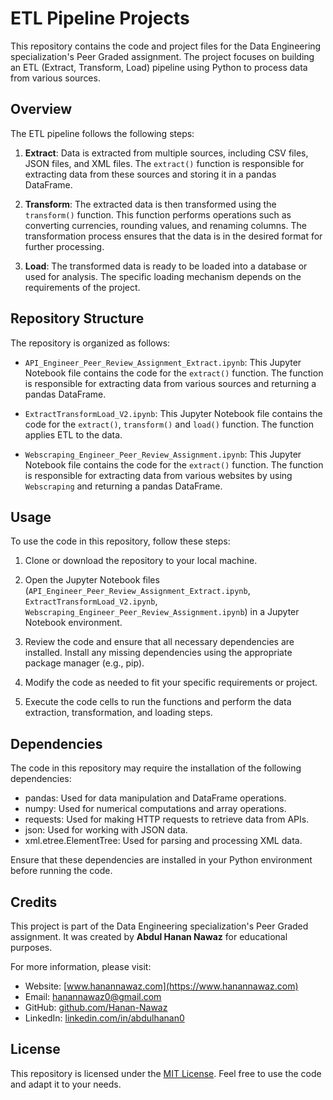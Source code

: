 # ETL Pipeline Projects

This repository contains the code and project files for the Data Engineering specialization's Peer Graded assignment. The project focuses on building an ETL (Extract, Transform, Load) pipeline using Python to process data from various sources.

## Overview

The ETL pipeline follows the following steps:

1. **Extract**: Data is extracted from multiple sources, including CSV files, JSON files, and XML files. The `extract()` function is responsible for extracting data from these sources and storing it in a pandas DataFrame.

2. **Transform**: The extracted data is then transformed using the `transform()` function. This function performs operations such as converting currencies, rounding values, and renaming columns. The transformation process ensures that the data is in the desired format for further processing.

3. **Load**: The transformed data is ready to be loaded into a database or used for analysis. The specific loading mechanism depends on the requirements of the project.


## Repository Structure

The repository is organized as follows:

- `API_Engineer_Peer_Review_Assignment_Extract.ipynb`: This Jupyter Notebook file contains the code for the `extract()` function. The function is responsible for extracting data from various sources and returning a pandas DataFrame.

- `ExtractTransformLoad_V2.ipynb`: This Jupyter Notebook file contains the code for the `extract()`, `transform()` and `load()` function. The function applies ETL to the data.

- `Webscraping_Engineer_Peer_Review_Assignment.ipynb`: This Jupyter Notebook file contains the code for the `extract()` function. The function is responsible for extracting data from various websites by using `Webscraping` and returning a pandas DataFrame.

## Usage

To use the code in this repository, follow these steps:

1. Clone or download the repository to your local machine.

2. Open the Jupyter Notebook files (`API_Engineer_Peer_Review_Assignment_Extract.ipynb`, `ExtractTransformLoad_V2.ipynb`, `Webscraping_Engineer_Peer_Review_Assignment.ipynb`) in a Jupyter Notebook environment.

3. Review the code and ensure that all necessary dependencies are installed. Install any missing dependencies using the appropriate package manager (e.g., pip).

4. Modify the code as needed to fit your specific requirements or project.

5. Execute the code cells to run the functions and perform the data extraction, transformation, and loading steps.

## Dependencies

The code in this repository may require the installation of the following dependencies:

- pandas: Used for data manipulation and DataFrame operations.
- numpy: Used for numerical computations and array operations.
- requests: Used for making HTTP requests to retrieve data from APIs.
- json: Used for working with JSON data.
- xml.etree.ElementTree: Used for parsing and processing XML data.

Ensure that these dependencies are installed in your Python environment before running the code.

## Credits

This project is part of the Data Engineering specialization's Peer Graded assignment. It was created by **Abdul Hanan Nawaz** for educational purposes.

For more information, please visit:
- Website: [www.hanannawaz.com](https://www.hanannawaz.com)
- Email: [hanannawaz0@gmail.com](mailto:hanannawaz0@gmail.com)
- GitHub: [github.com/Hanan-Nawaz](https://github.com/Hanan-Nawaz)
- LinkedIn: [linkedin.com/in/abdulhanan0](https://linkedin.com/in/abdulhanan0)

## License

This repository is licensed under the [MIT License](LICENSE). Feel free to use the code and adapt it to your needs.

